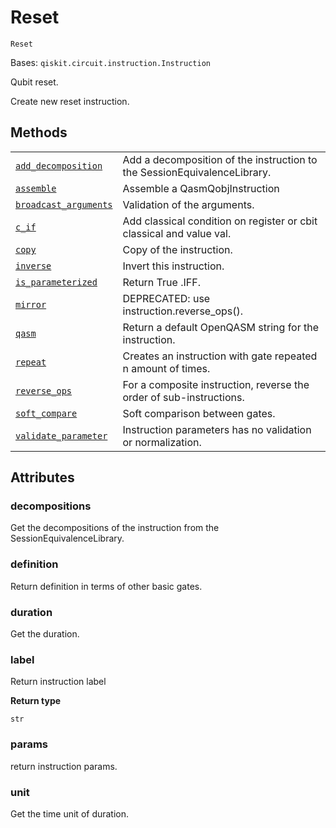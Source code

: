 # Reset

`Reset`

Bases: `qiskit.circuit.instruction.Instruction`

Qubit reset.

Create new reset instruction.

## Methods

|                                                                                                                                                       |                                                                          |
| ----------------------------------------------------------------------------------------------------------------------------------------------------- | ------------------------------------------------------------------------ |
| [`add_decomposition`](qiskit.circuit.Reset.add_decomposition#qiskit.circuit.Reset.add_decomposition "qiskit.circuit.Reset.add_decomposition")         | Add a decomposition of the instruction to the SessionEquivalenceLibrary. |
| [`assemble`](qiskit.circuit.Reset.assemble#qiskit.circuit.Reset.assemble "qiskit.circuit.Reset.assemble")                                             | Assemble a QasmQobjInstruction                                           |
| [`broadcast_arguments`](qiskit.circuit.Reset.broadcast_arguments#qiskit.circuit.Reset.broadcast_arguments "qiskit.circuit.Reset.broadcast_arguments") | Validation of the arguments.                                             |
| [`c_if`](qiskit.circuit.Reset.c_if#qiskit.circuit.Reset.c_if "qiskit.circuit.Reset.c_if")                                                             | Add classical condition on register or cbit classical and value val.     |
| [`copy`](qiskit.circuit.Reset.copy#qiskit.circuit.Reset.copy "qiskit.circuit.Reset.copy")                                                             | Copy of the instruction.                                                 |
| [`inverse`](qiskit.circuit.Reset.inverse#qiskit.circuit.Reset.inverse "qiskit.circuit.Reset.inverse")                                                 | Invert this instruction.                                                 |
| [`is_parameterized`](qiskit.circuit.Reset.is_parameterized#qiskit.circuit.Reset.is_parameterized "qiskit.circuit.Reset.is_parameterized")             | Return True .IFF.                                                        |
| [`mirror`](qiskit.circuit.Reset.mirror#qiskit.circuit.Reset.mirror "qiskit.circuit.Reset.mirror")                                                     | DEPRECATED: use instruction.reverse\_ops().                              |
| [`qasm`](qiskit.circuit.Reset.qasm#qiskit.circuit.Reset.qasm "qiskit.circuit.Reset.qasm")                                                             | Return a default OpenQASM string for the instruction.                    |
| [`repeat`](qiskit.circuit.Reset.repeat#qiskit.circuit.Reset.repeat "qiskit.circuit.Reset.repeat")                                                     | Creates an instruction with gate repeated n amount of times.             |
| [`reverse_ops`](qiskit.circuit.Reset.reverse_ops#qiskit.circuit.Reset.reverse_ops "qiskit.circuit.Reset.reverse_ops")                                 | For a composite instruction, reverse the order of sub-instructions.      |
| [`soft_compare`](qiskit.circuit.Reset.soft_compare#qiskit.circuit.Reset.soft_compare "qiskit.circuit.Reset.soft_compare")                             | Soft comparison between gates.                                           |
| [`validate_parameter`](qiskit.circuit.Reset.validate_parameter#qiskit.circuit.Reset.validate_parameter "qiskit.circuit.Reset.validate_parameter")     | Instruction parameters has no validation or normalization.               |

## Attributes

### decompositions

Get the decompositions of the instruction from the SessionEquivalenceLibrary.

### definition

Return definition in terms of other basic gates.

### duration

Get the duration.

### label

Return instruction label

**Return type**

`str`

### params

return instruction params.

### unit

Get the time unit of duration.
